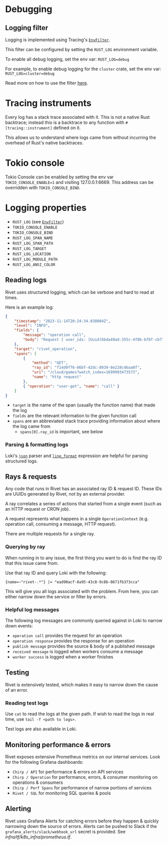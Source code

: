 # Debugging

## Logging filter

Logging is implemented using Tracing's [`EnvFilter`](https://docs.rs/tracing-subscriber/latest/tracing_subscriber/filter/struct.EnvFilter.html).

This filter can be configured by setting the `RUST_LOG` environment variable.

To enable all debug logging, set the env var: `RUST_LOG=debug`

For example, to enable debug logging for the `cluster` crate, set the env var: `RUST_LOG=cluster=debug`

Read more on how to use the filter [here](https://docs.rs/tracing-subscriber/latest/tracing_subscriber/filter/struct.EnvFilter.html).

# Tracing instruments

Every log has a stack trace associated with it. This is not a native Rust backtrace; instead this is a backtrace to any function with `#[tracing::instrument]` defined on it.

This allows us to understand where logs came from without incurring the overhead of Rust's native backtraces.

# Tokio console

Tokio Console can be enabled by setting the env var `TOKIO_CONSOLE_ENABLE=1` and visiting 127.0.0.1:6669. This address can be overridden with `TOKIO_CONSOLE_BIND`.

# Logging properties

- `RUST_LOG` (see [`EnvFilter`](https://docs.rs/tracing-subscriber/latest/tracing_subscriber/filter/struct.EnvFilter.html))
- `TOKIO_CONSOLE_ENABLE`
- `TOKIO_CONSOLE_BIND`
- `RUST_LOG_SPAN_NAME`
- `RUST_LOG_SPAN_PATH`
- `RUST_LOG_TARGET`
- `RUST_LOG_LOCATION`
- `RUST_LOG_MODULE_PATH`
- `RUST_LOG_ANSI_COLOR`

## Reading logs

Rivet uses structured logging, which can be verbose and hard to read at times.

Here is an example log:

```json
{
	"timestamp": "2023-11-14T20:24:34.038004Z",
	"level": "INFO",
	"fields": {
		"message": "operation call",
		"body": "Request { user_ids: [Uuid(6bda49ad-355c-4f0b-b76f-cb773f4ba9df)] }"
	},
	"target": "rivet_operation",
	"spans": [
		{
			"method": "GET",
			"ray_id": "f14d9ff6-06bf-42dc-8939-8e228c4baa0f",
			"uri": "/cloud/games?watch_index=1699993473573",
			"name": "http request"
		},
		{ "operation": "user-get", "name": "call" }
	]
}
```

- `target` is the name of the span (usually the function name) that made the log
- `fields` are the relevant information to the given function call
- `spans` are an abbreviated stack trace providing information about where the log came from
  - `spans[0].ray_id` is important, see below

### Parsing & formatting logs

Loki's [`json`](https://grafana.com/docs/loki/latest/query/log_queries/#parser-expression) parser and
[`line_format`](https://grafana.com/docs/loki/latest/query/log_queries/#line-format-expression) expression are
helpful for parsing structured logs.

## Rays & requests

Any code that runs in Rivet has an associated ray ID & request ID. These IDs are UUIDs generated by Rivet, not
by an external provider.

A ray correlates a series of actions that started from a single event (such as an HTTP request or CRON job).

A request represents what happens in a single `OperationContext` (e.g. operation call, consuming a message,
HTTP request).

There are multiple requests for a single ray.

### Querying by ray

When running in to any issue, the first thing you want to do is find the ray ID that this issue came from.

Use that ray ID and query Loki with the following:

```
{name=~"rivet-.*"} |= "ead90acf-8a95-43c8-9c8b-8671fb373cca"
```

This will give you all logs associated with the problem. From here, you can either narrow down the service or
filter by errors.

### Helpful log messages

The following log messages are commonly queried against in Loki to narrow down events:

- `operation call` provides the request for an operation
- `operation response` provides the response for an operation
- `publish message` provides the source & body of a published message
- `received message` is logged when workers consume a message
- `worker success` is logged when a worker finishes

## Testing

Rivet is extensively tested, which makes it easy to narrow down the cause of an error.

### Reading test logs

Use `cat` to read the logs at the given path. If wish to read the logs in real time, use
`tail -f <path to logs>`.

Test logs are also available in Loki.

## Monitoring performance & errors

Rivet exposes extensive Prometheus metrics on our internal services. Look for the following Grafana
dashboards:

- `Chirp / API` for performance & errors on API services
- `Chirp / Operation` for performance, errors, & consumer monitoring on operations & consumers
- `Chirp / Perf Spans` for performance of narrow portions of services
- `Rivet / SQL` for monitoring SQL queries & pools

## Alerting

Rivet uses Grafana Alerts for catching errors before they happen & quickly narrowing down the
source of errors. Alerts can be pushed to Slack if the `grafana_alerts/slack/webhook_url` secret is provided.
See _infra/tf/k8s_infra/prometheus.tf_.
